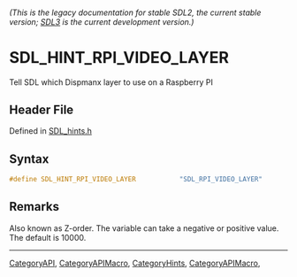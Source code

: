 ###### (This is the legacy documentation for stable SDL2, the current stable version; [SDL3](https://wiki.libsdl.org/SDL3/) is the current development version.)
# SDL_HINT_RPI_VIDEO_LAYER

Tell SDL which Dispmanx layer to use on a Raspberry PI

## Header File

Defined in [SDL_hints.h](https://github.com/libsdl-org/SDL/blob/SDL2/include/SDL_hints.h)

## Syntax

```c
#define SDL_HINT_RPI_VIDEO_LAYER           "SDL_RPI_VIDEO_LAYER"
```

## Remarks

Also known as Z-order. The variable can take a negative or positive value.
The default is 10000.

----
[CategoryAPI](CategoryAPI), [CategoryAPIMacro](CategoryAPIMacro), [CategoryHints](CategoryHints), [CategoryAPIMacro](CategoryAPIMacro), 

